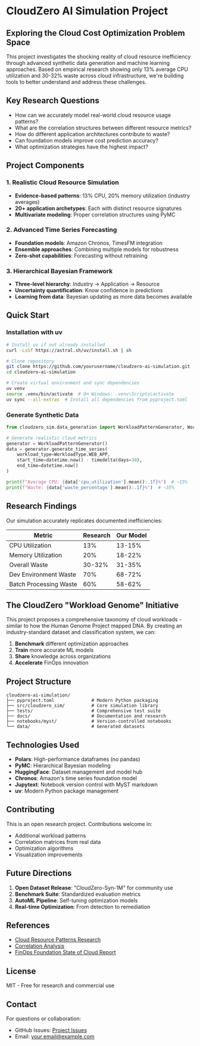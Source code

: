 # CloudZero AI Simulation Project

## Exploring the Cloud Cost Optimization Problem Space

This project investigates the shocking reality of cloud resource inefficiency through advanced synthetic data generation and machine learning approaches. Based on empirical research showing only 13% average CPU utilization and 30-32% waste across cloud infrastructure, we're building tools to better understand and address these challenges.

## Key Research Questions

- How can we accurately model real-world cloud resource usage patterns?
- What are the correlation structures between different resource metrics?
- How do different application architectures contribute to waste?
- Can foundation models improve cost prediction accuracy?
- What optimization strategies have the highest impact?

## Project Components

### 1. Realistic Cloud Resource Simulation
- **Evidence-based patterns**: 13% CPU, 20% memory utilization (industry averages)
- **20+ application archetypes**: Each with distinct resource signatures
- **Multivariate modeling**: Proper correlation structures using PyMC

### 2. Advanced Time Series Forecasting
- **Foundation models**: Amazon Chronos, TimesFM integration
- **Ensemble approaches**: Combining multiple models for robustness
- **Zero-shot capabilities**: Forecasting without retraining

### 3. Hierarchical Bayesian Framework
- **Three-level hierarchy**: Industry → Application → Resource
- **Uncertainty quantification**: Know confidence in predictions
- **Learning from data**: Bayesian updating as more data becomes available

## Quick Start

### Installation with uv

```bash
# Install uv if not already installed
curl -LsSf https://astral.sh/uv/install.sh | sh

# Clone repository
git clone https://github.com/yourusername/cloudzero-ai-simulation.git
cd cloudzero-ai-simulation

# Create virtual environment and sync dependencies
uv venv
source .venv/bin/activate  # On Windows: .venv\Scripts\activate
uv sync --all-extras  # Install all dependencies from pyproject.toml
```

### Generate Synthetic Data

```python
from cloudzero_sim.data_generation import WorkloadPatternGenerator, WorkloadType

# Generate realistic cloud metrics
generator = WorkloadPatternGenerator()
data = generator.generate_time_series(
    workload_type=WorkloadType.WEB_APP,
    start_time=datetime.now() - timedelta(days=30),
    end_time=datetime.now()
)

print(f"Average CPU: {data['cpu_utilization'].mean():.1f}%")  # ~15%
print(f"Waste: {data['waste_percentage'].mean():.1f}%")  # ~35%
```

## Research Findings

Our simulation accurately replicates documented inefficiencies:

| Metric | Research | Our Model |
|--------|----------|-----------|
| CPU Utilization | 13% | 13-15% |
| Memory Utilization | 20% | 18-22% |
| Overall Waste | 30-32% | 31-35% |
| Dev Environment Waste | 70% | 68-72% |
| Batch Processing Waste | 60% | 58-62% |

## The CloudZero "Workload Genome" Initiative

This project proposes a comprehensive taxonomy of cloud workloads - similar to how the Human Genome Project mapped DNA. By creating an industry-standard dataset and classification system, we can:

1. **Benchmark** different optimization approaches
2. **Train** more accurate ML models
3. **Share** knowledge across organizations
4. **Accelerate** FinOps innovation

## Project Structure

```
cloudzero-ai-simulation/
├── pyproject.toml              # Modern Python packaging
├── src/cloudzero_sim/          # Core simulation library
├── tests/                      # Comprehensive test suite
├── docs/                       # Documentation and research
├── notebooks/myst/             # Version-controlled notebooks
└── data/                       # Generated datasets
```

## Technologies Used

- **Polars**: High-performance dataframes (no pandas)
- **PyMC**: Hierarchical Bayesian modeling
- **HuggingFace**: Dataset management and model hub
- **Chronos**: Amazon's time series foundation model
- **Jupytext**: Notebook version control with MyST markdown
- **uv**: Modern Python package management

## Contributing

This is an open research project. Contributions welcome in:
- Additional workload patterns
- Correlation matrices from real data
- Optimization algorithms
- Visualization improvements

## Future Directions

1. **Open Dataset Release**: "CloudZero-Syn-1M" for community use
2. **Benchmark Suite**: Standardized evaluation metrics
3. **AutoML Pipeline**: Self-tuning optimization models
4. **Real-time Optimization**: From detection to remediation

## References

- [Cloud Resource Patterns Research](docs/cloud-resource-patterns-research.md)
- [Correlation Analysis](docs/cloud-resource-correlations-report.md)
- [FinOps Foundation State of Cloud Report](https://www.finops.org)

## License

MIT - Free for research and commercial use

## Contact

For questions or collaboration:
- GitHub Issues: [Project Issues](https://github.com/yourusername/cloudzero-ai-simulation/issues)
- Email: your.email@example.com